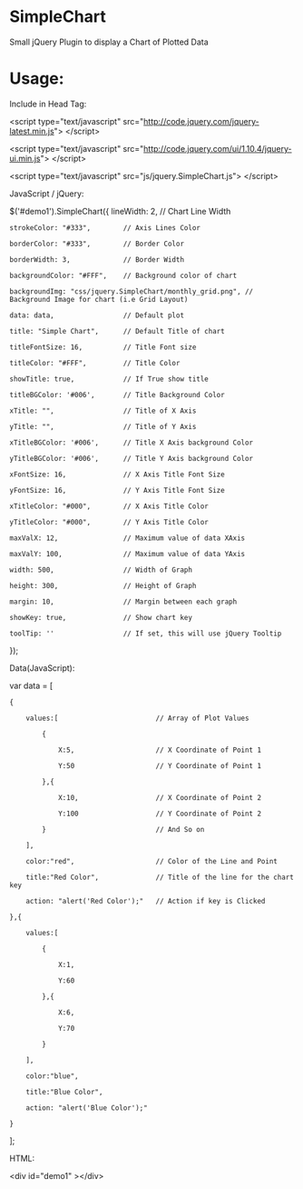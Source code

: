 SimpleChart
========

Small jQuery Plugin to display a Chart of Plotted Data


Usage:
======

Include in Head Tag:

&lt;script type="text/javascript" src="http://code.jquery.com/jquery-latest.min.js"&gt; &lt;/script&gt;

&lt;script type="text/javascript" src="http://code.jquery.com/ui/1.10.4/jquery-ui.min.js"&gt; &lt;/script&gt;

&lt;script type="text/javascript" src="js/jquery.SimpleChart.js"&gt; &lt;/script&gt;


JavaScript / jQuery:

$('#demo1').SimpleChart({
    lineWidth: 2,				// Chart Line Width
	
	strokeColor: "#333",		// Axis Lines Color
	
	borderColor: "#333",		// Border Color
	
	borderWidth: 3,				// Border Width
	
	backgroundColor: "#FFF",	// Background color of chart
	
	backgroundImg: "css/jquery.SimpleChart/monthly_grid.png", // Background Image for chart (i.e Grid Layout)
	
	data: data,					// Default plot
	
	title: "Simple Chart",		// Default Title of chart
	
	titleFontSize: 16,			// Title Font size
	
	titleColor: "#FFF",			// Title Color
	
	showTitle: true,			// If True show title
	
	titleBGColor: '#006',		// Title Background Color
	
	xTitle: "",					// Title of X Axis
	
	yTitle: "",					// Title of Y Axis
	
	xTitleBGColor: '#006',		// Title X Axis background Color
	
	yTitleBGColor: '#006',		// Title Y Axis background Color
	
	xFontSize: 16,				// X Axis Title Font Size
	
	yFontSize: 16, 				// Y Axis Title Font Size
	
	xTitleColor: "#000",		// X Axis Title Color
	
	yTitleColor: "#000",		// Y Axis Title Color
	
	maxValX: 12,				// Maximum value of data XAxis
	
	maxValY: 100,				// Maximum value of data YAxis
	
	width: 500,					// Width of Graph
	
	height: 300,				// Height of Graph
	
	margin: 10,					// Margin between each graph
	
	showKey: true,				// Show chart key
	
	toolTip: ''					// If set, this will use jQuery Tooltip
	
});

Data(JavaScript):

var data = [

	{
	
		values:[						// Array of Plot Values
		
			{
			
				X:5,					// X Coordinate of Point 1
				
				Y:50					// Y Coordinate of Point 1
				
			},{
			
				X:10,					// X Coordinate of Point 2
				
				Y:100					// Y Coordinate of Point 2
				
			}							// And So on
			
		],
		
		color:"red",					// Color of the Line and Point
		
		title:"Red Color",				// Title of the line for the chart key
		
		action: "alert('Red Color');"	// Action if key is Clicked
		
	},{
	
		values:[
		
			{
			
				X:1,
				
				Y:60
				
			},{
			
				X:6,
				
				Y:70
				
			}
			
		],
		
		color:"blue",
		
		title:"Blue Color",
		
		action: "alert('Blue Color');"
		
	}
	
];



HTML:

&lt;div id="demo1" &gt;&lt;/div&gt; 
